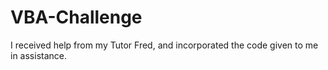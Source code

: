 # VBA-Challenge
I received help from my Tutor Fred, and incorporated the code given to me in assistance.
